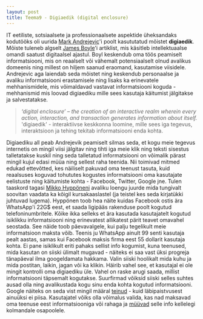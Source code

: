 ```yaml
---
layout: post
title: Teema9 - Digiaedik (digital enclosure)
---
```

IT eetiliste, sotsiaalsete ja professionaalsete aspektide üheksandaks kodutööks oli uurida [Mark Andrejevic](http://amsterdamlawforum.org/article/view/94/168)'i poolt kasututatud mõistet **digiaedik**. Mõiste tuleneb algselt [James Boyle](http://papers.ssrn.com/sol3/papers.cfm?abstract_id=470983)'i artiklist, mis käsitleb intellektuaalse omandi saatust digitaalsel ajastul. Boyl keskendub oma töös peamiselt informatsiooni, mis on reaalselt või vähemalt potensiaalselt olnud avalikus domeenis ning millest on hiljem saanud eraomand, kasutamise viisidele. Andrejevic aga laiendab seda mõistet ning keskendub personaalse ja avaliku informatsiooni erastamisele ning lisaks ka erinevatele mehhanismidele, mis võimaldavad vastavat informatsiooni koguda - mehhanismid mis loovad digiaediku mille sees kasutaja käitumist jälgitakse ja salvestatakse. 

> *‘digital enclosure’ – the creation of an interactive realm wherein every action, interaction, and transaction generates information about itself.* 
> 'digiaedik' - interaktiivse keskkonna loomine, mille sees iga tegevus, interaktsioon ja tehing tekitab informatsiooni enda kohta.

Digiaediku all peab Andrejevik peamiselt silmas seda, et kogu meie tegevus internetis on mingil viisi jälgitav ning tihti iga meie klik ning teksti sisestus talletatakse kuskil ning seda talletatud informatsiooni on võimalik pärast mingil kujul edasi müüa ning sellest raha teenida. Nii toimivad mitmed edukad ettevõtted, kes näiliselt pakuvad oma teenust tasuta, kuid reaalsuses koguvad tohututes kogustes informatsiooni oma kasutajate eelistuste ning käitumiste kohta - Facebook, Twitter, Google jne.
Tulen taaskord tagasi [Mikko Hyppöneni](http://www.itcollege.ee/blog/2015/10/13/avalik_loeng/) avaliku loengu juurde mida tungivalt soovitan vaadata ka kõigil kursakaaslastel (ja teistel kes seda kirjatükki juhtuvad lugema). Hyppönen toob hea näite kuidas Facebook ostis ära WhatsApp'i 22G$ eest, et saada ligipääs rakenduse poolt kogutud telefoninumbritele. Kõike ikka selleks et ära kasutada kasutajatelt kogutud isiklikku informatsiooni ning erinevatest allikatest pärit teavet omavahel seostada. See näide toob päevavalgele, kui palju tegelikult meie informatsioon maksta võib. Teenis ju WhatsApp ainult 99 senti kasutaja pealt aastas, samas kui Facebook maksis firma eest 55 dollarit kasutaja kohta.
Ei pane isiklikult eriti pahaks sellist info kogumist, kuna teenused, mida kasutan on siiski ülimalt mugavad - näiteks ei saa vast üksi progreja tänapäeval ilma googeldamata hakkama. Valin siiski hoolikalt mida kuhu ja mida postitan, laikin, jagan või ka klikin. Häirib vahel see, et kasutajal ei ole mingit kontrolli oma digiaediku üle. Vahel on raske arugi saada, millist informatsiooni täpsemalt kogutakse. Suurfirmad võiksid siiski selles suhtes ausad olla ning avalikustada kogu sinu enda kohta kogutud informatsiooni. Google näiteks on seda vist mingil määral [teinud](https://privacy.google.com/data-we-collect.html) - kuid läbipaistvusest ainuüksi ei piisa. Kasutajatel võiks olla võimalus valida, kas nad maksavad oma teenuse eest informatsiooniga või rahaga ja [müüvad](http://www.technologyreview.com/news/524621/sell-your-personal-data-for-8-a-month/) selle info kellelegi kolmandale osapoolele.